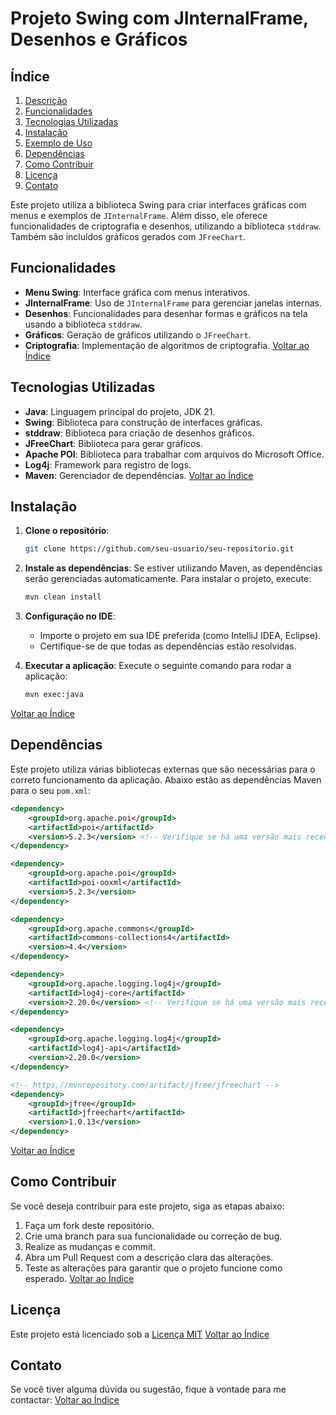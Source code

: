 # Projeto Swing com JInternalFrame, Desenhos e Gráficos

## Índice
1. [Descrição](#descrição)
2. [Funcionalidades](#funcionalidades)
3. [Tecnologias Utilizadas](#tecnologias-utilizadas)
4. [Instalação](#instalação)
5. [Exemplo de Uso](#exemplo-de-uso)
6. [Dependências](#dependências)
7. [Como Contribuir](#como-contribuir)
8. [Licença](#licença)
9. [Contato](#contato)

Este projeto utiliza a biblioteca Swing para criar interfaces gráficas com menus e exemplos de `JInternalFrame`. Além disso, ele oferece funcionalidades de criptografia e desenhos, utilizando a biblioteca `stddraw`. Também são incluídos gráficos gerados com `JFreeChart`.

## Funcionalidades

- **Menu Swing**: Interface gráfica com menus interativos.
- **JInternalFrame**: Uso de `JInternalFrame` para gerenciar janelas internas.
- **Desenhos**: Funcionalidades para desenhar formas e gráficos na tela usando a biblioteca `stddraw`.
- **Gráficos**: Geração de gráficos utilizando o `JFreeChart`.
- **Criptografia**: Implementação de algoritmos de criptografia.
[Voltar ao Índice](#índice)

## Tecnologias Utilizadas

- **Java**: Linguagem principal do projeto, JDK 21.
- **Swing**: Biblioteca para construção de interfaces gráficas.
- **stddraw**: Biblioteca para criação de desenhos gráficos.
- **JFreeChart**: Biblioteca para gerar gráficos.
- **Apache POI**: Biblioteca para trabalhar com arquivos do Microsoft Office.
- **Log4j**: Framework para registro de logs.
- **Maven**: Gerenciador de dependências.
[Voltar ao Índice](#índice)

## Instalação

1. **Clone o repositório**:
    ```bash
    git clone https://github.com/seu-usuario/seu-repositorio.git
    ```
2. **Instale as dependências**:
   Se estiver utilizando Maven, as dependências serão gerenciadas automaticamente. Para instalar o projeto, execute:
    ```bash
    mvn clean install
    ```

3. **Configuração no IDE**:
    - Importe o projeto em sua IDE preferida (como IntelliJ IDEA, Eclipse).
    - Certifique-se de que todas as dependências estão resolvidas.

4. **Executar a aplicação**:
    Execute o seguinte comando para rodar a aplicação:
    ```bash
    mvn exec:java
    ```
[Voltar ao Índice](#índice)

## Dependências

Este projeto utiliza várias bibliotecas externas que são necessárias para o correto funcionamento da aplicação. Abaixo estão as dependências Maven para o seu `pom.xml`:

```xml
<dependency>
    <groupId>org.apache.poi</groupId>
    <artifactId>poi</artifactId>
    <version>5.2.3</version> <!-- Verifique se há uma versão mais recente -->
</dependency>

<dependency>
    <groupId>org.apache.poi</groupId>
    <artifactId>poi-ooxml</artifactId>
    <version>5.2.3</version>
</dependency>

<dependency>
    <groupId>org.apache.commons</groupId>
    <artifactId>commons-collections4</artifactId>
    <version>4.4</version>
</dependency>

<dependency>
    <groupId>org.apache.logging.log4j</groupId>
    <artifactId>log4j-core</artifactId>
    <version>2.20.0</version> <!-- Verifique se há uma versão mais recente -->
</dependency>

<dependency>
    <groupId>org.apache.logging.log4j</groupId>
    <artifactId>log4j-api</artifactId>
    <version>2.20.0</version>
</dependency>

<!-- https://mvnrepository.com/artifact/jfree/jfreechart -->
<dependency>
    <groupId>jfree</groupId>
    <artifactId>jfreechart</artifactId>
    <version>1.0.13</version>
</dependency>
```
[Voltar ao Índice](#índice)

## Como Contribuir

Se você deseja contribuir para este projeto, siga as etapas abaixo:

1. Faça um fork deste repositório.
2. Crie uma branch para sua funcionalidade ou correção de bug.
3. Realize as mudanças e commit.
4. Abra um Pull Request com a descrição clara das alterações.
5. Teste as alterações para garantir que o projeto funcione como esperado.
[Voltar ao Índice](#índice)

## Licença

Este projeto está licenciado sob a [Licença MIT](Licenca.md)
[Voltar ao Índice](#índice)

## Contato

Se você tiver alguma dúvida ou sugestão, fique à vontade para me contactar:
[Voltar ao Índice](#índice)